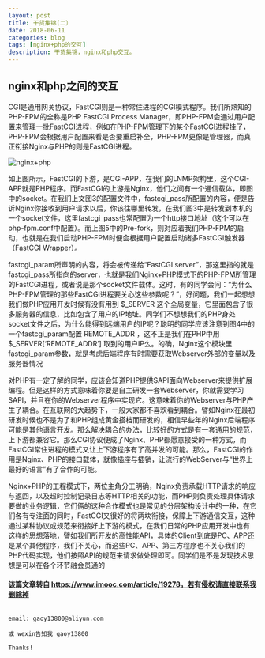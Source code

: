 ```yaml
---
layout: post
title: 干货集锦(二）
date: 2018-06-11
categories: blog
tags: [nginx+php的交互]
description: 干货集锦，nginx和php交互。
---
```


## nginx和php之间的交互



CGI是通用网关协议，FastCGI则是一种常住进程的CGI模式程序。我们所熟知的PHP-FPM的全称是PHP FastCGI Process Manager，即PHP-FPM会通过用户配置来管理一批FastCGI进程，例如在PHP-FPM管理下的某个FastCGI进程挂了，PHP-FPM会根据用户配置来看是否要重启补全，PHP-FPM更像是管理器，而真正衔接Nginx与PHP的则是FastCGI进程。

![nginx+php](https://raw.githubusercontent.com/gaoy13800/gaoy13800.GitHub.io/master/_mdimg/nginx_php_fork.png)


如上图所示，FastCGI的下游，是CGI-APP，在我们的LNMP架构里，这个CGI-APP就是PHP程序。而FastCGI的上游是Nginx，他们之间有一个通信载体，即图中的socket。在我们上文图3的配置文件中，fastcgi_pass所配置的内容，便是告诉Nginx你接收到用户请求以后，你该往哪里转发，在我们图3中是转发到本机的一个socket文件，这里fastcgi_pass也常配置为一个http接口地址（这个可以在php-fpm.conf中配置）。而上图5中的Pre-fork，则对应着我们PHP-FPM的启动，也就是在我们启动PHP-FPM时便会根据用户配置启动诸多FastCGI触发器（FastCGI Wrapper）。

fastcgi_param所声明的内容，将会被传递给“FastCGI server”，那这里指的就是fastcgi_pass所指向的server，也就是我们Nginx+PHP模式下的PHP-FPM所管理的FastCGI进程，或者说是那个socket文件载体。这时，有的同学会问：“为什么PHP-FPM管理的那些FastCGI进程要关心这些参数呢？”，好问题，我们一起想想我们做PHP应用开发时候有没有用到 $_SERVER 这个全局变量，它里面包含了很多服务器的信息，比如包含了用户的IP地址。同学们不想想我们的PHP身处socket文件之后，为什么能得到远端用户的IP呢？聪明的同学应该注意到图4中的一个fastcgi_param配置 REMOTE_ADDR ，这不正是我们在PHP中用 $_SERVER[‘REMOTE_ADDR’] 取到的用户IP么。的确，Nginx这个模块里fastcgi_param参数，就是考虑后端程序有时需要获取Webserver外部的变量以及服务器情况


对PHP有一定了解的同学，应该会知道PHP提供SAPI面向Webserver来提供扩展编程。但是这样的方式意味着你要是自主研发一套Webserver，你就需要学习SAPI，并且在你的Webserver程序中实现它。这意味着你的Webserver与PHP产生了耦合。在互联网的大趋势下，一般大家都不喜欢看到耦合。譬如Nginx在最初研发时候也不是为了和PHP组成黄金搭档而研发的，相信早些年的Nginx后端程序可能是其他语言开发。那么解决耦合的办法，比较好的方式是有一套通用的规范，上下游都兼容它。那么CGI协议便成了Nginx、PHP都愿意接受的一种方式，而FastCGI常住进程的模式又让上下游程序有了高并发的可能。那么，FastCGI的作用是Nginx、PHP的接口载体，就像插座与插销，让流行的WebServer与“世界上最好的语言”有了合作的可能。


Nginx+PHP的工程模式下，两位主角分工明确，Nginx负责承载HTTP请求的响应与返回，以及超时控制记录日志等HTTP相关的功能，而PHP则负责处理具体请求要做的业务逻辑，它们俩的这种合作模式也是常见的分层架构设计中的一种，在它们各有专注面的同时，FastCGI又很好的将两块衔接，保障上下游通信交互，这种通过某种协议或规范来衔接好上下游的模式，在我们日常的PHP应用开发中也有这样的思想落地，譬如我们所开发的高性能API，具体的Client到底是PC、APP还是某个其他程序，我们不关心，而这些PC、APP、第三方程序也不关心我们的PHP代码实现，他们按照API的规范来请求做处理即可。同学们是不是发现技术思想是可以在各个环节融会贯通的


#### 该篇文章转自 https://www.imooc.com/article/19278，若有侵权请直接联系我删除掉 

```

email: gaoy13800@aliyun.com

或 wexin告知我 gaoy13800

Thanks!


```